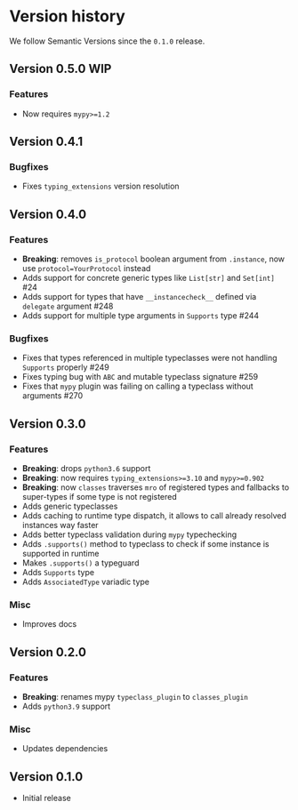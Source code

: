 # Version history

We follow Semantic Versions since the `0.1.0` release.

## Version 0.5.0 WIP

### Features

- Now requires `mypy>=1.2`

## Version 0.4.1

### Bugfixes

- Fixes `typing_extensions` version resolution


## Version 0.4.0

### Features

- **Breaking**: removes `is_protocol` boolean argument from `.instance`,
  now use `protocol=YourProtocol` instead
- Adds support for concrete generic types like `List[str]` and `Set[int]` #24
- Adds support for types that have `__instancecheck__` defined
  via `delegate` argument #248
- Adds support for multiple type arguments in `Supports` type #244

### Bugfixes

- Fixes that types referenced in multiple typeclasses
  were not handling `Supports` properly #249
- Fixes typing bug with `ABC` and mutable typeclass signature #259
- Fixes that `mypy` plugin was failing
  on calling a typeclass without arguments #270


## Version 0.3.0

### Features

- **Breaking**: drops `python3.6` support
- **Breaking**: now requires `typing_extensions>=3.10` and `mypy>=0.902`
- **Breaking**: now `classes` traverses `mro` of registered types
  and fallbacks to super-types if some type is not registered
- Adds generic typeclasses
- Adds caching to runtime type dispatch,
  it allows to call already resolved instances way faster
- Adds better typeclass validation during `mypy` typechecking
- Adds `.supports()` method to typeclass to check
  if some instance is supported in runtime
- Makes `.supports()` a typeguard
- Adds `Supports` type
- Adds `AssociatedType` variadic type

### Misc

- Improves docs


## Version 0.2.0

### Features

- **Breaking**: renames mypy `typeclass_plugin` to `classes_plugin`
- Adds `python3.9` support

### Misc

- Updates dependencies


## Version 0.1.0

- Initial release
